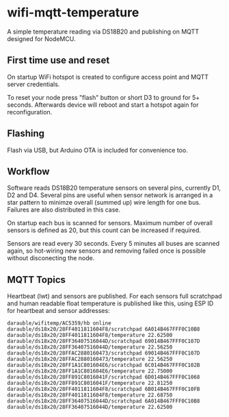 # wifi-mqtt-temperature
A simple temperature reading via DS18B20 and publishing on MQTT
designed for NodeMCU.

## First time use and reset
On startup WiFi hotspot is created to configure access point and
MQTT server credentials.

To reset your node press "flash" button or short D3 to ground for 5+
seconds. Afterwards device will reboot and start a hotspot again
for reconfiguration.

## Flashing
Flash via USB, but Arduino OTA is included for convenience too.

## Workflow
Software reads DS18B20 temperature sensors on several pins, currently
D1, D2 and D4. Several pins are useful when sensor network is arranged
in a star pattern to minimze overall (summed up) wire length for one
bus. Failures are also distributed in this case.

On startup each bus is scanned for sensors. Maximum number of overall
sensors is defined as 20, but this count can be increased if required.

Sensors are read every 30 seconds. Every 5 minutes all buses are
scanned again, so hot-wiring new sensors and removing failed once
is possible without disconecting the node.

## MQTT Topics
Heartbeat (lwt) and sensors are published. For each sensors full
scratchpad and human readable float temperature is published like
this, using ESP ID for heartbeat and sensor addresses:

```
darauble/wifitemp/AC5359/hb online
darauble/ds18x20/28FF4011811604F8/scratchpad 6A014B467FFF0C10B8
darauble/ds18x20/28FF4011811604F8/temperature 22.62500
darauble/ds18x20/28FF36407516044D/scratchpad 69014B467FFF0C107D
darauble/ds18x20/28FF36407516044D/temperature 22.56250
darauble/ds18x20/28FFAC2880160473/scratchpad 69014B467FFF0C107D
darauble/ds18x20/28FFAC2880160473/temperature 22.56250
darauble/ds18x20/28FF1A1C801604E6/scratchpad 6C014B467FFF0C102B
darauble/ds18x20/28FF1A1C801604E6/temperature 22.75000
darauble/ds18x20/28FF891C8016041F/scratchpad 6D014B467FFF0C1068
darauble/ds18x20/28FF891C8016041F/temperature 22.81250
darauble/ds18x20/28FF4011811604F8/scratchpad 6B014B467FFF0C10FB
darauble/ds18x20/28FF4011811604F8/temperature 22.68750
darauble/ds18x20/28FF36407516044D/scratchpad 6A014B467FFF0C10B8
darauble/ds18x20/28FF36407516044D/temperature 22.62500
```
